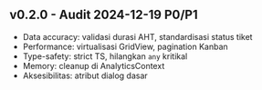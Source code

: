 ## v0.2.0 - Audit 2024-12-19 P0/P1
- Data accuracy: validasi durasi AHT, standardisasi status tiket
- Performance: virtualisasi GridView, pagination Kanban
- Type-safety: strict TS, hilangkan `any` kritikal
- Memory: cleanup di AnalyticsContext
- Aksesibilitas: atribut dialog dasar
